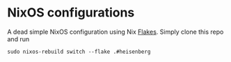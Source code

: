 # NixOS configurations

A dead simple NixOS configuration using Nix [Flakes](https://www.tweag.io/blog/2020-05-25-flakes/).
Simply clone this repo and run
```
sudo nixos-rebuild switch --flake .#heisenberg
```

